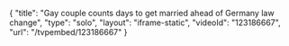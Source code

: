 {
    "title": "Gay couple counts days to get married ahead of Germany law change",
    "type": "solo",
    "layout": "iframe-static",
    "videoId": "123186667",
    "url": "\/tvpembed\/123186667"
}